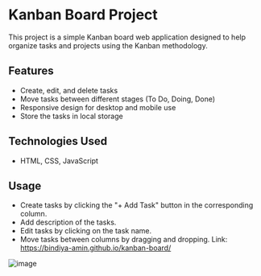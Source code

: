 # Kanban Board Project

This project is a simple Kanban board web application designed to help organize tasks and projects using the Kanban methodology.

## Features

- Create, edit, and delete tasks
- Move tasks between different stages (To Do, Doing, Done)
- Responsive design for desktop and mobile use
- Store the tasks in local storage

## Technologies Used

- HTML, CSS, JavaScript

## Usage

- Create tasks by clicking the "+ Add Task" button in the corresponding column.
- Add description of the tasks.
- Edit tasks by clicking on the task name.
- Move tasks between columns by dragging and dropping.
Link:   https://bindiya-amin.github.io/kanban-board/




![image](https://github.com/bindiya-amin/kanban-board/assets/129742360/1797606d-d84e-42d3-aa09-3e8766b92a12)



